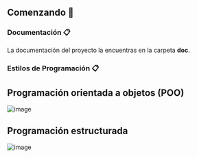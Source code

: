 
## Comenzando **🚀**

### **Documentación 📋**
La documentación del proyecto la encuentras en la carpeta **doc**.

### **Estilos de Programación 📋**
## Programación orientada a objetos (POO)
![image](https://user-images.githubusercontent.com/38531618/185631081-d0665149-5a2d-4618-9a99-c819819cc2ed.png)
## Programación estructurada
![image](https://user-images.githubusercontent.com/38531618/185632563-49858fb9-1a3e-467e-a7a9-85f9851d10e6.png)
